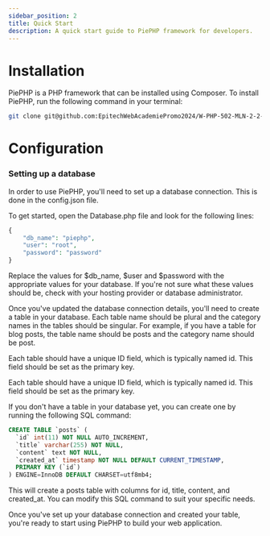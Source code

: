 ```yaml
---
sidebar_position: 2
title: Quick Start
description: A quick start guide to PiePHP framework for developers.
---
```


# Installation

PiePHP is a PHP framework that can be installed using Composer. To install PiePHP, run the following command in your terminal:

```bash
git clone git@github.com:EpitechWebAcademiePromo2024/W-PHP-502-MLN-2-2-PiePHP-lucas.firmin.git
```

# Configuration

### Setting up a database

In order to use PiePHP, you'll need to set up a database connection. This is done in the config.json file.

To get started, open the Database.php file and look for the following lines:

```php
{
    "db_name": "piephp",
    "user": "root",
    "password": "password"
}
```

Replace the values for $db_name, $user and $password with the appropriate values for your database. If you're not sure what these values should be, check with your hosting provider or database administrator.

Once you've updated the database connection details, you'll need to create a table in your database. Each table name should be plural and the category names in the tables should be singular. For example, if you have a table for blog posts, the table name should be posts and the category name should be post.

Each table should have a unique ID field, which is typically named id. This field should be set as the primary key.

Each table should have a unique ID field, which is typically named id. This field should be set as the primary key.

If you don't have a table in your database yet, you can create one by running the following SQL command:

```sql
CREATE TABLE `posts` (
  `id` int(11) NOT NULL AUTO_INCREMENT,
  `title` varchar(255) NOT NULL,
  `content` text NOT NULL,
  `created_at` timestamp NOT NULL DEFAULT CURRENT_TIMESTAMP,
  PRIMARY KEY (`id`)
) ENGINE=InnoDB DEFAULT CHARSET=utf8mb4;
```

This will create a posts table with columns for id, title, content, and created_at. You can modify this SQL command to suit your specific needs.

Once you've set up your database connection and created your table, you're ready to start using PiePHP to build your web application.
